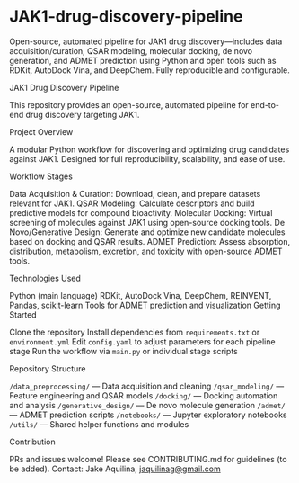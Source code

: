 # JAK1-drug-discovery-pipeline
Open-source, automated pipeline for JAK1 drug discovery—includes data acquisition/curation, QSAR modeling, molecular docking, de novo generation, and ADMET prediction using Python and open tools such as RDKit, AutoDock Vina, and DeepChem. Fully reproducible and configurable.

JAK1 Drug Discovery Pipeline


This repository provides an open-source, automated pipeline for end-to-end drug discovery targeting JAK1.


Project Overview


A modular Python workflow for discovering and optimizing drug candidates against JAK1. Designed for full reproducibility, scalability, and ease of use.


Workflow Stages


Data Acquisition & Curation: Download, clean, and prepare datasets relevant for JAK1.
QSAR Modeling: Calculate descriptors and build predictive models for compound bioactivity.
Molecular Docking: Virtual screening of molecules against JAK1 using open-source docking tools.
De Novo/Generative Design: Generate and optimize new candidate molecules based on docking and QSAR results.
ADMET Prediction: Assess absorption, distribution, metabolism, excretion, and toxicity with open-source ADMET tools.

Technologies Used


Python (main language)
RDKit, AutoDock Vina, DeepChem, REINVENT, Pandas, scikit-learn
Tools for ADMET prediction and visualization
Getting Started


Clone the repository
Install dependencies from `requirements.txt` or `environment.yml`
Edit `config.yaml` to adjust parameters for each pipeline stage
Run the workflow via `main.py` or individual stage scripts

Repository Structure


`/data_preprocessing/` — Data acquisition and cleaning
`/qsar_modeling/` — Feature engineering and QSAR models
`/docking/` — Docking automation and analysis
`/generative_design/` — De novo molecule generation
`/admet/` — ADMET prediction scripts
`/notebooks/` — Jupyter exploratory notebooks
`/utils/` — Shared helper functions and modules

Contribution


PRs and issues welcome! Please see CONTRIBUTING.md for guidelines (to be added).
Contact: Jake Aquilina, jaquilinag@gmail.com
